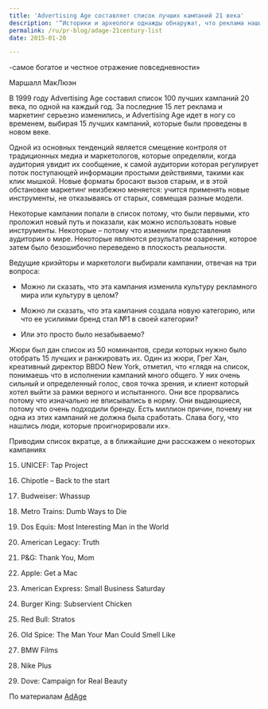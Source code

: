 ```yaml
---
title: 'Advertising Age составляет список лучших кампаний 21 века'
description: '“Историки и археологи однажды обнаружат, что реклама наших дней -самое богатое и честное отражение повседневности» Маршалл МакЛюэн'
permalink: /ru/pr-blog/adage-21century-list
date: 2015-01-20

---
```


-самое богатое и честное отражение повседневности»

Маршалл МакЛюэн

В 1999 году Advertising Age cоставил список 100 лучших кампаний 20 века, по одной на каждый год. За последние 15 лет реклама  и маркетинг серьезно изменились, и Advertising Age идет в ногу со временем, выбирая 15 лучших кампаний, которые были проведены в новом веке.

Одной из основных тенденций является смещение контроля от традиционных медиа и маркетологов, которые определяли, когда аудитория увидит их сообщение, к  самой аудитории которая регулирует поток поступающей информации простыми действиями, такими как клик мышкой. Новые форматы бросают вызов старым, и в этой обстановке маркетинг неизбежно меняется: учится применять новые инструменты, не отказываясь от старых, совмещая разные модели.

Некоторые кампании попали в список потому, что были первыми, кто проложил новый путь и показали, как можно использовать новые инструменты. Некоторые – потому что изменили представления аудитории о мире. Некоторые являются результатом озарения, которое затем было безошибочно переведено в плоскость реальности.

Ведущие криэйторы и маркетологи выбирали кампании, отвечая на три вопроса:

 - Можно ли сказать, что эта кампания изменила культуру рекламного мира или культуру в целом?

- Можно ли сказать, что эта кампания создала новую категорию, или что ее усилиями бренд стал №1 в своей категории?

-  Или это просто было незабываемо?

Жюри был дан список из 50 номинантов, среди которых нужно было отобрать 15 лучших и ранжировать их. Один из жюри, Грег Хан, креативный директор BBDO New York, отметил, что «глядя на список, понимаешь что в исполнении кампаний много общего. У них очень сильный и определенный голос, своя точка зрения, и клиент который хотел выйти за рамки верного и испытанного. Они все прорвались потому что изначально не вписывались в норму. Они выдающиеся, потому что очень подходили бренду. Есть миллион причин, почему ни одна из этих кампаний не должна была сработать. Слава богу, что нашлись люди, которые проигнорировали их».

Приводим список вкратце, а в ближайшие дни расскажем о некоторых кампаниях

15.  UNICEF: Tap Project

14. Chipotle – Back to the start

13. Budweiser: Whassup

12. Metro Trains: Dumb Ways to Die

11. Dos Equis: Most Interesting Man in the World

10. American Legacy: Truth

9. P&G: Thank You, Mom

8. Apple: Get a Mac

7. American Express: Small Business Saturday

6. Burger King: Subservient Chicken

5. Red Bull: Stratos

4. Old Spice: The Man Your Man Could Smell Like

3. BMW Films

2. Nike Plus

1. Dove: Campaign for Real Beauty

По материалам <a href="https://adage.com/lp/top15/">AdAge</a>

